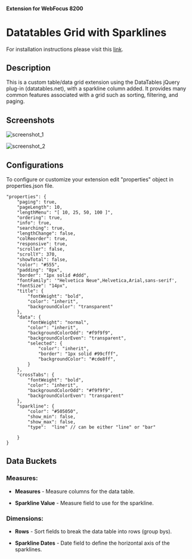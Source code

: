#### Extension for WebFocus 8200

# Datatables Grid with Sparklines

For installation instructions please visit this [link](https://github.com/ibi/wf-extensions-chart/wiki/Installing-a-WebFocus-Extension "Installing a WebFocus Extension").

## Description

This is a custom table/data grid extension using the DataTables jQuery plug-in (datatables.net), with a sparkline column added. It provides many common features associated with a grid such as sorting, filtering, and paging.

## Screenshots

![screenshot_1](https://github.com/ibi/wf-extensions-chart/blob/master/com.ibi.sparktables/screenshots/1.png)

![screenshot_2](https://github.com/ibi/wf-extensions-chart/blob/master/com.ibi.sparktables/screenshots/2.png)

## Configurations

To configure or customize your extension edit "properties" object in properties.json file.
	
	"properties": {
		"paging": true,
		"pageLength": 10,
		"lengthMenu": "[ 10, 25, 50, 100 ]",
		"ordering": true,
		"info": true,
		"searching": true,
		"lengthChange": false,
		"colReorder": true,
		"responsive": true,
		"scroller": false,
		"scrollY": 370,
		"showTotal": false,
		"color": "#555",
		"padding": "8px",
		"border": "1px solid #ddd",
		"fontFamily": '"Helvetica Neue",Helvetica,Arial,sans-serif',
		"fontSize": "14px",
		"title": {
			"fontWeight": "bold",
			"color": "inherit",
			"backgroundColor": "transparent"
		},
		"data": {
			"fontWeight": "normal",
			"color": "inherit",
			"backgroundColorOdd": "#f9f9f9",
			"backgroundColorEven": "transparent",
			"selected": {
				"color": "inherit",
				"border": "1px solid #99cfff",
				"backgroundColor": "#cde8ff",
			}
		},
		"crossTabs": {
			"fontWeight": "bold",
			"color": "inherit",
			"backgroundColorOdd": "#f9f9f9",
			"backgroundColorEven": "transparent"
		},
		"sparkline": {
			"color": "#505050",
			"show_min": false,
			"show_max": false,
			"type":  "line" // can be either "line" or "bar"
     
		}
	}
	

## Data Buckets

### Measures:

* **Measures** - Measure columns for the data table.

* **Sparkline Value** - Measure field to use for the sparkline.

### Dimensions:

* **Rows** - Sort fields to break the data table into rows (group bys).

* **Sparkline Dates** - Date field to define the horizontal axis of the sparklines.

